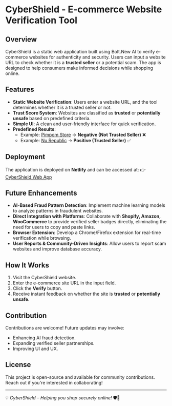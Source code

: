 # CyberShield - E-commerce Website Verification Tool

## Overview
CyberShield is a static web application built using Bolt.New AI to verify e-commerce websites for authenticity and security. Users can input a website URL to check whether it is a **trusted seller** or a potential scam. The app is designed to help consumers make informed decisions while shopping online.

## Features
- **Static Website Verification**: Users enter a website URL, and the tool determines whether it is a trusted seller or not.
- **Trust Score System**: Websites are classified as **trusted** or **potentially unsafe** based on predefined criteria.
- **Simple UI**: A clean and user-friendly interface for quick verification.
- **Predefined Results**:
  - Example: [Pimpom Store](https://www.pimpomstore.com/) → **Negative (Not Trusted Seller)** ❌
  - Example: [Nu Republic](https://www.nurepublic.co/) → **Positive (Trusted Seller)** ✅

## Deployment
The application is deployed on **Netlify** and can be accessed at:
👉 [CyberShield Web App](https://cozy-entremet-e5ad9b.netlify.app/)

## Future Enhancements
- **AI-Based Fraud Pattern Detection**: Implement machine learning models to analyze patterns in fraudulent websites.
- **Direct Integration with Platforms**: Collaborate with **Shopify, Amazon, WooCommerce** to provide verified seller badges directly, eliminating the need for users to copy and paste links.
- **Browser Extension**: Develop a Chrome/Firefox extension for real-time verification while browsing.
- **User Reports & Community-Driven Insights**: Allow users to report scam websites and improve database accuracy.

## How It Works
1. Visit the CyberShield website.
2. Enter the e-commerce site URL in the input field.
3. Click the **Verify** button.
4. Receive instant feedback on whether the site is **trusted** or **potentially unsafe**.

## Contribution
Contributions are welcome! Future updates may involve:
- Enhancing AI fraud detection.
- Expanding verified seller partnerships.
- Improving UI and UX.

## License
This project is open-source and available for community contributions. Reach out if you're interested in collaborating!

---
💡 *CyberShield – Helping you shop securely online!* 🛡️🛒
